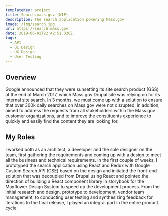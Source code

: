 ```yaml
---
templateKey: project
title: Search.mass.gov (WIP)
description: The search application powering Mass.gov
image: /img/search.jpg
url: https://search.mass.gov
date: 2019-06-02T22:42:51.326Z
tags:
  - API
  - UI Design
  - UX Design
  - User Testing
---
```

## Overview

Google announced that they were sunsetting its site search product (GSS) at the end of March 2017, which Mass.gov Drupal site was relying on for its internal site search. In 3 months, we must come up with a solution to ensure that over 300k daily searches on Mass.gov were not disrupted, in addition, aimed to address the requests from all stakeholders within the Mass.gov customer organizations, and to improve the constituents experience to quickly and easily find the content they are looking for.


## My Roles

I worked both as an architect, a developer and the sole designer on the team, first gathering the requirements and coming up with a design to meet all the business and technical requirements. In the first couple of weeks, I prototyped the search application using React and Redux with Google Custom Search API (CSE) based on the design and initiated the front-end solution that was decoupled from Drupal using React and pointed the direction of building a React component library in storybook for the Mayflower Design System to speed up the development process. From the initial research and design, prototype to development, vendor team management, to conducting user testing and synthesizing feedback for iterations to the final release, I played an integral part in the entire product cycle.


